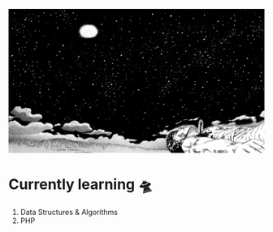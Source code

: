 <!-- Profile image -->
<p align="center">
 <img src="assets/guts-meadow.jpg" width="1080px">
</p>
<!-- Profile image end -->

<!-- Currently learning -->
# Currently learning :flying_saucer:

1. Data Structures & Algorithms
2. PHP
#
<!-- Currently learning end -->

<!--START_SECTION:waka-->
<!--END_SECTION:waka-->